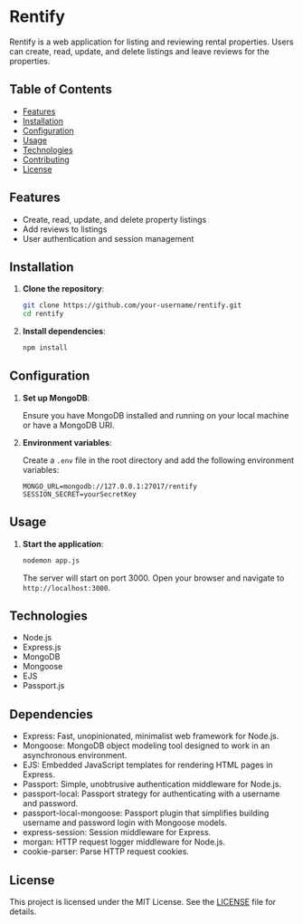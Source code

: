 # Rentify

Rentify is a web application for listing and reviewing rental properties. Users can create, read, update, and delete listings and leave reviews for the properties.

## Table of Contents

- [Features](#features)
- [Installation](#installation)
- [Configuration](#configuration)
- [Usage](#usage)
- [Technologies](#technologies)
- [Contributing](#contributing)
- [License](#license)

## Features

- Create, read, update, and delete property listings
- Add reviews to listings
- User authentication and session management

## Installation

1. **Clone the repository**:

    ```sh
    git clone https://github.com/your-username/rentify.git
    cd rentify
    ```

2. **Install dependencies**:

    ```sh
    npm install
    ```

## Configuration

1. **Set up MongoDB**:

    Ensure you have MongoDB installed and running on your local machine or have a MongoDB URI.

2. **Environment variables**:

    Create a `.env` file in the root directory and add the following environment variables:

    ```env
    MONGO_URL=mongodb://127.0.0.1:27017/rentify
    SESSION_SECRET=yourSecretKey
    ```

## Usage

1. **Start the application**:

    ```sh
    nodemon app.js
    ```

    The server will start on port 3000. Open your browser and navigate to `http://localhost:3000`.

## Technologies

- Node.js
- Express.js
- MongoDB
- Mongoose
- EJS
- Passport.js

## Dependencies
- Express: Fast, unopinionated, minimalist web framework for Node.js.
- Mongoose: MongoDB object modeling tool designed to work in an asynchronous environment.
- EJS: Embedded JavaScript templates for rendering HTML pages in Express.
- Passport: Simple, unobtrusive authentication middleware for Node.js.
- passport-local: Passport strategy for authenticating with a username and password.
- passport-local-mongoose: Passport plugin that simplifies building username and password login with Mongoose    models.
- express-session: Session middleware for Express.
- morgan: HTTP request logger middleware for Node.js.
- cookie-parser: Parse HTTP request cookies.
## License

This project is licensed under the MIT License. See the [LICENSE](LICENSE) file for details.
